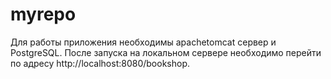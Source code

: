 # myrepo
Для работы приложения необходимы apachetomcat сервер и PostgreSQL.
После запуска на локальном сервере необходимо перейти по адресу http://localhost:8080/bookshop.

